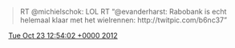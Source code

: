 > RT @michielschok: LOL RT “@evanderharst: Rabobank is echt helemaal klaar met het wielrennen:  http://twitpic\.com/b6nc37”

<img src="../../media/tweet.ico" width="12" /> [Tue Oct 23 12:54:02 +0000 2012](https://twitter.com/DromerDenker/status/260725769586745344)